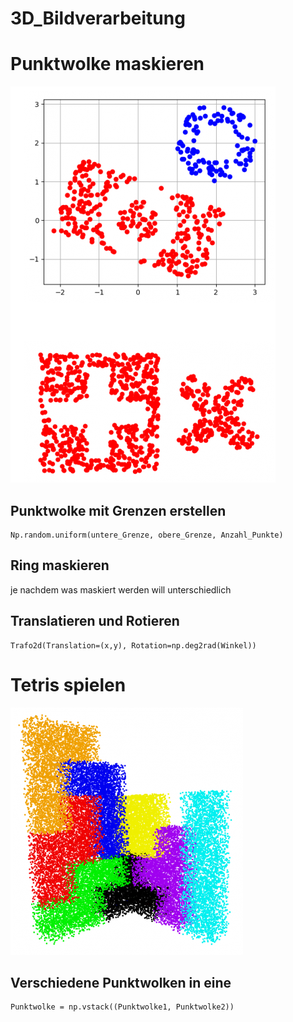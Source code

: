 # 3D_Bildverarbeitung
# Punktwolke maskieren
![Maskieren](maskieren.png)
## Punktwolke mit Grenzen erstellen
```
Np.random.uniform(untere_Grenze, obere_Grenze, Anzahl_Punkte)
```
## Ring maskieren
je nachdem was maskiert werden will unterschiedlich
## Translatieren und Rotieren
```
Trafo2d(Translation=(x,y), Rotation=np.deg2rad(Winkel))
```
# Tetris spielen
![](tetris.png)
## Verschiedene Punktwolken in eine 
```
Punktwolke = np.vstack((Punktwolke1, Punktwolke2))
```

